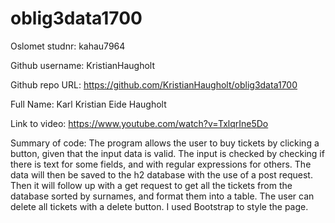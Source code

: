 # oblig3data1700
Oslomet studnr: kahau7964

Github username: KristianHaugholt

Github repo URL: https://github.com/KristianHaugholt/oblig3data1700

Full Name: Karl Kristian Eide Haugholt

Link to video: https://www.youtube.com/watch?v=TxlqrIne5Do

Summary of code: 
The program allows the user to buy tickets by clicking a button,
given that the input data is valid. The input is checked by
checking if there is text for some fields, and with regular expressions
for others. The data will then be saved to the h2 database with the use
of a post request. Then it will follow up with a get request
to get all the tickets from the database sorted by surnames,
and format them into a table. The user can delete all tickets
with a delete button. I used Bootstrap to style the page.
